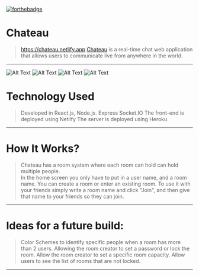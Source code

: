 
[![forthebadge](https://forthebadge.com/images/badges/made-with-javascript.svg)](https://forthebadge.com)

# Chateau
>https://chateau.netlify.app
> [Chateau](https://chateau.netlify.app) is a real-time chat web application that allows users to communicate live from anywhere in the world.
<hr>


![Alt Text](https://imgur.com/vrF1ilM.png)
![Alt Text](https://imgur.com/SMUkpKm)
![Alt Text](https://imgur.com/xc2GAdg)
![Alt Text](https://imgur.com/https://imgur.com/j7Pqox9)

# Technology Used
> Developed in React.js, Node.js.
> Express
> Socket.IO
> The front-end is deployed using Netlify
> The server is deployed using Heroku
<hr>


# How It Works?
> Chateau has a room system where each room can hold can hold multiple people.  
> In the home screen you only have to put in a user name, and a room name.  You can create a room or enter an existing room.
> To use it with your friends simply write a room name and click "Join", and then give that name to your friends so they can join.
<hr>

# Ideas for a future build:
> Color Schemes to identify specific people when a room has more than 2 users.
> Allowing the room creator to set a password or lock the room.
> Allow the room creator to set a specific room capacity.
> Allow users to see the list of rooms that are not locked.
<hr>
